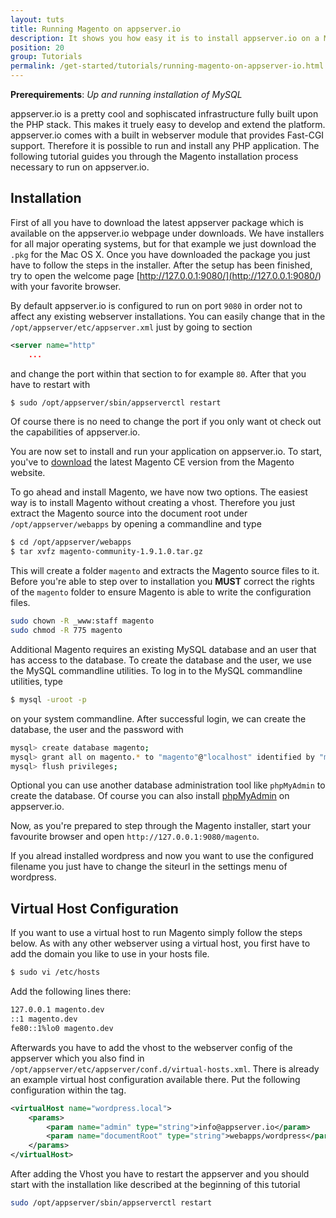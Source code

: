 ```yaml
---
layout: tuts
title: Running Magento on appserver.io
description: It shows you how easy it is to install appserver.io on a Mac and run Magento on it.
position: 20
group: Tutorials
permalink: /get-started/tutorials/running-magento-on-appserver-io.html
---
```


**Prerequirements**: *Up and running installation of MySQL*

appserver.io is a pretty cool and sophiscated infrastructure fully built upon the PHP stack. This makes it truely easy to develop and extend the platform. appserver.io comes with a built in webserver module that provides Fast-CGI support. Therefore it is possible to run and install any PHP application. The following tutorial guides you through the Magento installation process necessary to run on appserver.io.

## Installation

First of all you have to download the latest appserver package which is available on the appserver.io webpage under downloads. We have installers for all major operating systems, but for that example we just download the `.pkg` for the Mac OS X. Once you have downloaded the package you just have to follow the steps in the installer. After the setup has been finished, try to open the welcome page [http://127.0.0.1:9080/](<http://127.0.0.1:9080/>) with your favorite browser.

By default appserver.io is configured to run on port `9080` in order not to affect any existing webserver installations. You can easily change that in the `/opt/appserver/etc/appserver.xml` just by going to section

```xml
<server name="http"
	...
```

and change the port within that section to for example `80`. After that you have to restart with

```bash
$ sudo /opt/appserver/sbin/appserverctl restart
```

Of course there is no need to change the port if you only want ot check out the capabilities of appserver.io.

You are now set to install and run your application on appserver.io. To start, you've to [download]((http://www.magentocommerce.com/download)) the latest Magento CE version from the Magento website.

To go ahead and install Magento, we have now two options. The easiest way is to install Magento without creating a vhost. Therefore you just extract the Magento source into the document root under `/opt/appserver/webapps` by opening a commandline and type

```bash
$ cd /opt/appserver/webapps
$ tar xvfz magento-community-1.9.1.0.tar.gz
```

This will create a folder `magento` and extracts the Magento source files to it. Before you're able to step over to installation you **MUST** correct the rights of the `magento` folder to ensure Magento is able to write the configuration files.

```bash
sudo chown -R _www:staff magento
sudo chmod -R 775 magento
```

Additional Magento requires an existing MySQL database and an user that has access to the database. To create the database and the user, we use the MySQL commandline utilities. To log in to the MySQL commandline utilities, type

```bash
$ mysql -uroot -p
```

on your system commandline. After successful login, we can create the database, the user and the password with

```bash
mysql> create database magento;
mysql> grant all on magento.* to "magento"@"localhost" identified by "magento";
mysql> flush privileges;
```

Optional you can use another database administration tool like `phpMyAdmin` to create the database. Of course you can also install [phpMyAdmin](<{{"/get-started/documentation/tutorials/running-phpmyadmin-on-appserver-io.html" | prepend: site.baseurl }}">) on appserver.io.

Now, as you're prepared to step through the Magento installer, start your favourite browser and open 
`http://127.0.0.1:9080/magento`.

If you alread installed wordpress and now you want to use the configured filename you just have to change the siteurl in the settings menu of wordpress.

## Virtual Host Configuration

If you want to use a virtual host to run Magento simply follow the steps below. As with any other webserver using a virtual host, you first have to add the domain you like to use in your hosts file.

```bash
$ sudo vi /etc/hosts
```

Add the following lines there:

```bash
127.0.0.1 magento.dev
::1 magento.dev
fe80::1%lo0 magento.dev
```

Afterwards you have to add the vhost to the webserver config of the appserver which you also find in
`/opt/appserver/etc/appserver/conf.d/virtual-hosts.xml`. There is already an example virtual host configuration
available there. Put the following configuration within the <virtualHosts> tag.

```xml
<virtualHost name="wordpress.local">
    <params>
        <param name="admin" type="string">info@appserver.io</param>
        <param name="documentRoot" type="string">webapps/wordpress</param>
    </params>
</virtualHost>
```

After adding the Vhost you have to restart the appserver and you should start with the installation like described at the beginning of this tutorial

```bash
sudo /opt/appserver/sbin/appserverctl restart
```
